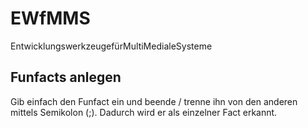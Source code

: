 # EWfMMS
 EntwicklungswerkzeugefürMultiMedialeSysteme

 ## Funfacts anlegen
 Gib einfach den Funfact ein und beende / trenne ihn von den anderen mittels Semikolon (;).
 Dadurch wird er als einzelner Fact erkannt.
